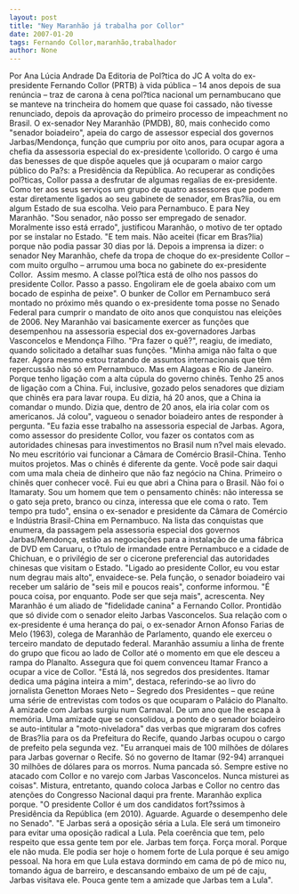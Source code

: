 ```yaml
---
layout: post
title: "Ney Maranhão já trabalha por Collor"
date: 2007-01-20
tags: Fernando Collor,maranhão,trabalhador
author: None
---
```

Por Ana
 Lúcia Andrade
Da Editoria de Pol?tica do JC
A&nbsp;volta do ex-presidente Fernando Collor (PRTB) à vida pública – 14 anos depois de sua renúncia – traz de carona à cena pol?tica nacional um pernambucano que se manteve na trincheira do homem que quase foi cassado, não tivesse renunciado, depois da aprovação do primeiro processo de impeachment no Brasil. 
O ex-senador Ney Maranhão (PMDB), 80, mais conhecido como \"senador boiadeiro\", apeia do cargo de assessor especial dos governos Jarbas/Mendonça, função que cumpriu por oito anos, para ocupar agora a chefia da assessoria especial do ex-presidente \collorido\.
O cargo é uma das benesses de que dispõe aqueles que já ocuparam o maior cargo público do Pa?s: a Presidência da República. Ao recuperar as condições pol?ticas, Collor passa a desfrutar de algumas regalias de ex-presidente. Como ter aos seus serviços um grupo de quatro assessores que podem estar diretamente ligados ao seu gabinete de senador, em Bras?lia, ou em algum Estado de sua escolha. Veio para Pernambuco. E para Ney Maranhão. 
\"Sou senador, não posso ser empregado de senador. Moralmente isso está errado\", justificou Maranhão, o motivo de ter optado por se instalar no Estado. \"E tem mais. Não aceitei (ficar em Bras?lia) porque não podia passar 30 dias por lá. Depois a imprensa ia dizer: o senador Ney Maranhão, chefe da tropa de choque do ex-presidente Collor – com muito orgulho – arrumou uma boca no gabinete do ex-presidente Collor.
&nbsp;Assim mesmo. A classe pol?tica está de olho nos passos do presidente Collor. Passo a passo. Engoliram ele de goela abaixo com um bocado de espinha de peixe\".
O bunker de Collor em Pernambuco será montado no próximo mês quando o ex-presidente toma posse no Senado Federal para cumprir o mandato de oito anos que conquistou nas eleições de 2006. 
Ney Maranhão vai basicamente exercer as funções que desempenhou na assessoria especial dos ex-governadores Jarbas Vasconcelos e Mendonça Filho. \"Pra fazer o quê?\", reagiu, de imediato, quando solicitado a detalhar suas funções. \"Minha amiga não falta o que fazer. Agora mesmo estou tratando de assuntos internacionais que têm repercussão não só em Pernambuco. Mas em Alagoas e Rio de Janeiro. Porque tenho ligação com a alta cúpula do governo chinês. Tenho 25 anos de ligação com a China. Fui, inclusive, gozado pelos senadores que diziam que chinês era para lavar roupa. Eu dizia, há 20 anos, que a China ia comandar o mundo. Dizia que, dentro de 20 anos, ela iria colar com os americanos. Já colou\", vagueou o senador boiadeiro antes de responder à pergunta.
\"Eu fazia esse trabalho na assessoria especial de Jarbas. Agora, como assessor do presidente Collor, vou fazer os contatos com as autoridades chinesas para investimentos no Brasil num n?vel mais elevado. No meu escritório vai funcionar a Câmara de Comércio Brasil-China. Tenho muitos projetos. Mas o chinês é diferente da gente. Você pode sair daqui com uma mala cheia de dinheiro que não faz negócio na China. Primeiro o chinês quer conhecer você. Fui eu que abri a China para o Brasil. Não foi o Itamaraty. Sou um homem que tem o pensamento chinês: não interessa se o gato seja preto, branco ou cinza, interessa que ele coma o rato. Tem tempo pra tudo\", ensina o ex-senador e presidente da Câmara de Comércio e Indústria Brasil-China em Pernambuco.
Na lista das conquistas que enumera, da passagem pela assessoria especial dos governos Jarbas/Mendonça, estão as negociações para a instalação de uma fábrica de DVD em Caruaru, o t?tulo de irmandade entre Pernambuco e a cidade de Chichuan, e o privilégio de ser o cicerone preferencial das autoridades chinesas que visitam o Estado. 
\"Ligado ao presidente Collor, eu vou estar num degrau mais alto\", envaidece-se. Pela função, o senador boiadeiro vai receber um salário de \"seis mil e poucos reais\", conforme informou. \"É pouca coisa, por enquanto. Pode ser que seja mais\", acrescenta.
Ney Maranhão é um aliado de \"fidelidade canina\" a Fernando Collor. Prontidão que só divide com o senador eleito Jarbas Vasconcelos. 
Sua relação com o ex-presidente é uma herança do pai, o ex-senador Arnon Afonso Farias de Melo (1963), colega de Maranhão de Parlamento, quando ele exerceu o terceiro mandato de deputado federal. Maranhão assumiu a linha de frente do grupo que ficou ao lado de Collor até o momento em que ele desceu a rampa do Planalto. 
Assegura que foi quem convenceu Itamar Franco a ocupar a vice de Collor. \"Está lá, nos segredos dos presidentes. Itamar dedica uma página inteira a mim\", destaca, referindo-se ao livro do jornalista Genetton Moraes Neto – Segredo dos Presidentes – que reúne uma série de entrevistas com todos os que ocuparam o Palácio do Planalto.
A amizade com Jarbas surgiu num Carnaval. De um ano que lhe escapa à memória. Uma amizade que se consolidou, a ponto de o senador boiadeiro se auto-intitular a \"moto-niveladora\" das verbas que migraram dos cofres de Bras?lia para os da Prefeitura do Recife, quando Jarbas ocupou o cargo de prefeito pela segunda vez. 
\"Eu arranquei mais de 100 milhões de dólares para Jarbas governar o Recife. Só no governo de Itamar (92-94) arranquei 30 milhões de dólares para os morros. Numa pancada só. Sempre estive no atacado com Collor e no varejo com Jarbas Vasconcelos. Nunca misturei as coisas\".
Mistura, entretanto, quando coloca Jarbas e Collor no centro das atenções do Congresso Nacional daqui pra frente. Maranhão explica porque. \"O presidente Collor é um dos candidatos fort?ssimos à Presidência da República (em 2010). Aguarde. Aguarde o desempenho dele no Senado\". 
\"E Jarbas será a oposição séria a Lula. Ele será um timoneiro para evitar uma oposição radical a Lula. Pela coerência que tem, pelo respeito que essa gente tem por ele. Jarbas tem força. Força moral. Porque ele não muda. Ele podia ser hoje o homem forte de Lula porque é seu amigo pessoal. Na hora em que Lula estava dormindo em cama de pó de mico nu, tomando água de barreiro, e descansando embaixo de um pé de caju, Jarbas visitava ele. Pouca gente tem a amizade que Jarbas tem a Lula\". 